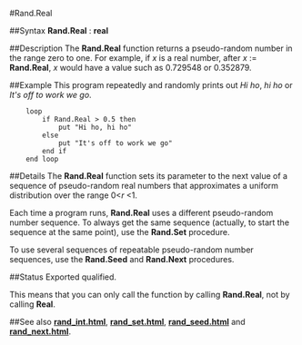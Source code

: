 
#Rand.Real

##Syntax
**Rand.Real** : **real**


##Description
The **Rand.Real** function returns a pseudo-random number in the range zero to one. For example, if _x_ is a real number, after _x_ := **Rand.Real**, _x_ would have a value such as 0.729548 or 0.352879.


##Example
This program repeatedly and randomly prints out _Hi ho_, _hi ho_ or _It's off to work we go_.

        loop
            if Rand.Real > 0.5 then
                put "Hi ho, hi ho"
            else
                put "It's off to work we go"
            end if
        end loop
##Details
The **Rand.Real** function sets its parameter to the next value of a sequence of pseudo-random real numbers that approximates a uniform distribution over the range 0<_r_ <1.

Each time a program runs, **Rand.Real** uses a different pseudo-random number sequence. To always get the same sequence (actually, to start the sequence at the same point), use the **Rand.Set** procedure.

To use several sequences of repeatable pseudo-random number sequences, use the **Rand.Seed** and **Rand.Next** procedures.


##Status
Exported qualified.

This means that you can only call the function by calling **Rand.Real**, not by calling **Real**.


##See also
**[rand_int.html](Rand.Int)**, **[rand_set.html](Rand.Set)**, **[rand_seed.html](Rand.Seed)** and **[rand_next.html](Rand.Next)**.

